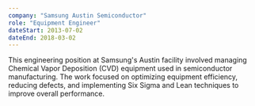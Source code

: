 ```yaml
---
company: "Samsung Austin Semiconductor"
role: "Equipment Engineer"
dateStart: 2013-07-02
dateEnd: 2018-03-02
---
```


This engineering position at Samsung's Austin facility involved managing Chemical Vapor Deposition (CVD) equipment used in semiconductor manufacturing. The work focused on optimizing equipment efficiency, reducing defects, and implementing Six Sigma and Lean techniques to improve overall performance.